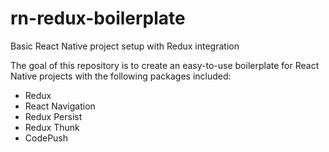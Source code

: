 # rn-redux-boilerplate
Basic React Native project setup with Redux integration


The goal of this repository is to create an easy-to-use boilerplate for React Native projects with the following packages included:

  - Redux
  - React Navigation
  - Redux Persist
  - Redux Thunk
  - CodePush

